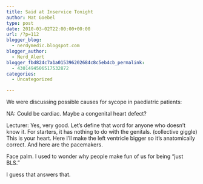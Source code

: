 ```yaml
---
title: Said at Inservice Tonight
author: Mat Goebel
type: post
date: 2010-03-02T22:00:00+00:00
url: /?p=112
blogger_blog:
  - nerdymedic.blogspot.com
blogger_author:
  - Nerd_Alert
blogger_fbd824c7a1a015396202684c8c5eb4cb_permalink:
  - 4301494506517532872
categories:
  - Uncategorized

---
```

We were discussing possible causes for sycope in paediatric patients:

NA: Could be cardiac. Maybe a congenital heart defect?
  
Lecturer: Yes, very good. Let&#8217;s define that word for anyone who doesn&#8217;t know it. For starters, it has nothing to do with the genitals. (collective giggle) This is your heart. Here I&#8217;ll make the left ventricle bigger so it&#8217;s anatomically correct. And here are the pacemakers.

Face palm. I used to wonder why people make fun of us for being &#8220;just BLS.&#8221;

I guess that answers that.

<div class="blogger-post-footer">
  <img alt="" width="1" height="1" />
</div>
